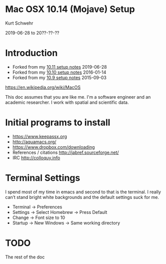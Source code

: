 # Mac OSX 10.14 (Mojave) Setup

Kurt Schwehr

2019-06-28 to 20??-??-??


# Introduction

- Forked from my [10.11 setup notes](https://docs.google.com/document/d/1xtDqyW7jX_8TVauNYO0gkAA7PFvvFcM4IiqV978wgIA/edit?usp=sharing) 2019-06-28
- Forked from my [10.10 setup notes](https://docs.google.com/document/d/1suvLwHlARHqTsHwr8sMl8PI-PANvIbN6VxckKa-omwE/edit) 2016-01-14
- Forked from my [10.9 setup notes](https://docs.google.com/document/d/1HwoFtCYRw3xY0KjqbF7Pr4E1Cu34HrDg67aGm_owBek/edit?usp=sharing) 2015-09-03 

https://en.wikipedia.org/wiki/MacOS 

This doc assumes that you are like me.  I'm a software engineer and an academic researcher.  I work with spatial and scientific data.

# Initial programs to install

- https://www.keepassx.org 
- http://aquamacs.org/ 
- https://www.dropbox.com/downloading 
- References / citations http://jabref.sourceforge.net/ 
- IRC http://colloquy.info

# Terminal Settings

I spend most of my time in emacs and second to that is the terminal.  I really can’t stand bright white backgrounds and the default settings suck for me.

- Terminal -> Preferences
- Settings -> Select Homebrew -> Press Default
- Change -> Font size to 10
- Startup -> New Windows -> Same working directory

# TODO

The rest of the doc


